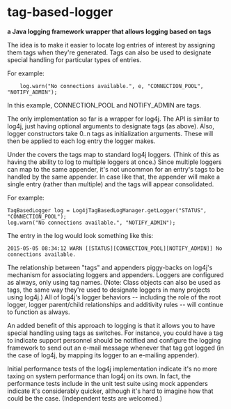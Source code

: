 # tag-based-logger

**a Java logging framework wrapper that allows logging based on tags**

The idea is to make it easier to locate log entries of interest by assigning them tags when they're
generated.  Tags can also be used to designate special handling for particular types of entries.

For example:

		log.warn("No connections available.", e, "CONNECTION_POOL", "NOTIFY_ADMIN");

In this example, CONNECTION_POOL and NOTIFY_ADMIN are tags.

The only implementation so far is a wrapper for log4j.  The API is similar to log4j, just having
optional arguments to designate tags (as above).  Also, logger constructors take 0..n tags as
initialization arguments.  These will then be applied to each log entry the logger makes.

Under the covers the tags map to standard log4j loggers.  (Think of this as having the ability to
log to multiple loggers at once.)  Since multiple loggers can map to the same appender, it's not
uncommon for an entry's tags to be handled by the same appender.  In case like that, the appender
will make a single entry (rather than multiple) and the tags will appear consolidated.

For example:

	TagBasedLogger log = Log4jTagBasedLogManager.getLogger("STATUS", "CONNECTION_POOL");
	log.warn("No connections available.", "NOTIFY_ADMIN");

The entry in the log would look something like this:

	2015-05-05 08:34:12 WARN [[STATUS][CONNECTION_POOL][NOTIFY_ADMIN]] No connections available.

The relationship between "tags" and appenders piggy-backs on log4j's mechanism for associating
loggers and appenders.  Loggers are configured as always, only using tag names.  (Note: Class
objects can also be used as tags, the same way they're used to designate loggers in many projects
using log4j.)  All of log4j's logger behaviors -- including the role of the root logger, logger
parent/child relationships and additivity rules -- will continue to function as always.

An added benefit of this approach to logging is that it allows you to have special handling using
tags as switches.  For instance, you could have a tag to indicate support personnel should be
notified and configure the logging framework to send out an e-mail message whenever that tag got
logged (in the case of log4j, by mapping its logger to an e-mailing appender).

Initial performance tests of the log4j implementation indicate it's no more taxing on system
performance than log4j on its own.  In fact, the performance tests include in the unit test suite
using  mock appenders indicate it's considerably quicker, although it's hard to imagine how that
could be the case.  (Independent tests are welcomed.)
